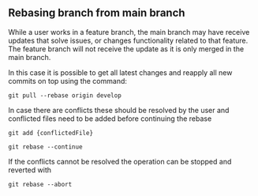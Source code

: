 ## Rebasing branch from main branch

While a user works in a feature branch, the main branch may have receive updates that solve issues, or changes functionality related to that feature. 
The feature branch will not receive the update as it is only merged in the main branch.

In this case it is possible to get all latest changes and reapply all new commits on top using the command:

`git pull --rebase origin develop`

In case there are conflicts these should be resolved by the user and conflicted files need to be added before continuing the rebase

`git add {conflictedFile}`

`git rebase --continue`

If the conflicts cannot be resolved the operation can be stopped and reverted with

`git rebase --abort`
